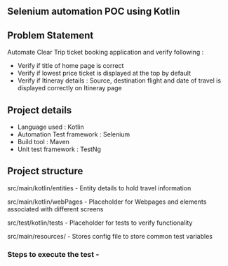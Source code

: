 ## Selenium automation POC using Kotlin

## Problem Statement

Automate Clear Trip ticket booking application and verify following :

* Verify if title of home page is correct
* Verify if lowest price ticket is displayed at the top by default
* Verify if Itineray details : Source, destination flight and date of travel is displayed correctly on Itineray page

## Project details

* Language used : Kotlin
* Automation Test framework : Selenium
* Build tool : Maven
* Unit test framework : TestNg

## Project structure

src/main/kotlin/entities - Entity details to hold travel information

src/main/kotlin/webPages - Placeholder for Webpages and elements associated with different screens

src/test/kotlin/tests - Placeholder for tests to verify functionality 

src/main/resources/ - Stores config file to store common test variables 

### Steps to execute the test -




